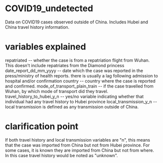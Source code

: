 # COVID19_undetected
Data on COVID19 cases observed outside of China. Includes Hubei and China travel history information.

# variables explained
repatriated	-- whether the case is from a repatriation flight from Wuhan. This doesn't include repatriates from the Diamond princess
date_report_dd_mm_yyyy	-- date which the case was reported in the press/ministry of health reports. there is usually a lag following admission to hospital and/or confirmation
country	-- country where the case is reported and confirmed. 
mode_of_transport_plain_train	-- if the case travelled from Wuhan, by which mode of transport did they travel.
travel_history_to_hubei_y_n	-- yes/no variable indicating whether that individual had any travel history to Hubei province
local_transmission_y_n		-- local transmission is defined as any transmission outside of China. 

# clarification point
If both travel history and local transmission variables are "n", this means that the case was imported from China but not from Hubei province. For some cases, it is known they are 
imported from China but not from where. In this case travel history would be noted as "unknown". 

